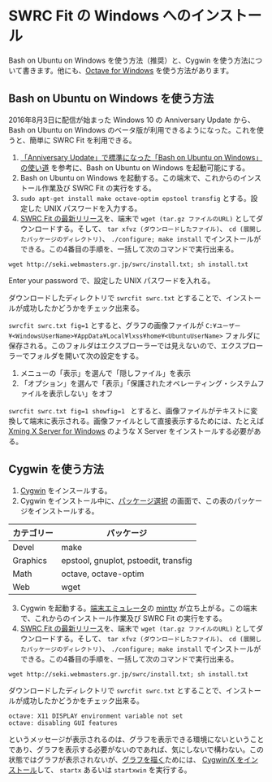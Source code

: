# SWRC Fit の Windows へのインストール

Bash on Ubuntu on Windows を使う方法（推奨）と、Cygwin を使う方法について書きます。他にも、[Octave for Windows](http://wiki.octave.org/Octave_for_Microsoft_Windows#Octave-4.0.3) を使う方法があります。

## Bash on Ubuntu on Windows を使う方法

2016年8月3日に配信が始まった Windows 10 の Anniversary Update から、Bash on Ubuntu on Windows のベータ版が利用できるようになった。これを使うと、簡単に SWRC Fit を利用できる。

1. [「Anniversary Update」で標準になった「Bash on Ubuntu on Windows」の使い道](http://itpro.nikkeibp.co.jp/atcl/watcher/14/334361/080400637/?rt=nocnt)
を参考に、Bash on Ubuntu on Windows を起動可能にする。
2. Bash on Ubuntu on Windows を起動する。この端末で、これからのインストール作業及び SWRC Fit の実行をする。
3. `sudo apt-get install make octave-optim epstool transfig` とする。設定した UNIX パスワードを入力する。
4. [SWRC Fit の最新リリース](https://github.com/sekika/swrcfit/releases)を、端末で `wget (tar.gz ファイルのURL)` としてダウンロードする。そして、 `tar xfvz (ダウンロードしたファイル)`、 `cd (展開したパッケージのディレクトリ)`、 `./configure; make install` でインストールができる。この4番目の手順を、一括して次のコマンドで実行出来る。
```
wget http://seki.webmasters.gr.jp/swrc/install.txt; sh install.txt
```
Enter your password で、設定した UNIX パスワードを入れる。

ダウンロードしたディレクトリで `swrcfit swrc.txt` とすることで、インストールが成功したかどうかをチェック出来る。

`swrcfit swrc.txt fig=1` とすると、グラフの画像ファイルが `C:¥ユーザー¥<WindowsUserName>¥AppData¥Local¥lxss¥home¥<UbuntuUserName>` フォルダに保存される。このフォルダはエクスプローラーでは見えないので、エクスプローラーでフォルダを開いて次の設定をする。

1. メニューの「表示」を選んで「隠しファイル」を表示
2. 「オプション」を選んで「表示」「保護されたオペレーティング・システムファイルを表示しない」をオフ

`swrcfit swrc.txt fig=1 showfig=1 ` とすると、画像ファイルがテキストに変換して端末に表示される。画像ファイルとして直接表示するためには、たとえば [Xming X Server for Windows](http://www.straightrunning.com/XmingNotes/) のような X Server をインストールする必要がある。

## Cygwin を使う方法

1. [Cygwin](https://www.cygwin.com/) をインスールする。
2. Cygwin をインストール中に、[パッケージ選択](http://so-zou.jp/software/tech/tool/compatibility-layer/cygwin/introduction/install.htm#package-selection) の画面で、この表のパッケージをインストールする。

  |カテゴリー|パッケージ|
  |--------|-------|
  |Devel   |make   |
  |Graphics|epstool, gnuplot, pstoedit, transfig|
  |Math    |octave, octave-optim|
  |Web     |wget   |
3. Cygwin を起動する。[端末エミュレータ](http://ja.wikipedia.org/wiki/%E7%AB%AF%E6%9C%AB%E3%82%A8%E3%83%9F%E3%83%A5%E3%83%AC%E3%83%BC%E3%82%BF)の [mintty](https://code.google.com/p/mintty/) が立ち上がる。この端末で、これからのインストール作業及び SWRC Fit の実行をする。
4. [SWRC Fit の最新リリース](https://github.com/sekika/swrcfit/releases)を、端末で `wget (tar.gz ファイルのURL)` としてダウンロードする。そして、 `tar xfvz (ダウンロードしたファイル)`、 `cd (展開したパッケージのディレクトリ)`、 `./configure; make install` でインストールができる。この4番目の手順を、一括して次のコマンドで実行出来る。
```
wget http://seki.webmasters.gr.jp/swrc/install.txt; sh install.txt
```

ダウンロードしたディレクトリで `swrcfit swrc.txt` とすることで、インストールが成功したかどうかをチェック出来る。

```
octave: X11 DISPLAY environment variable not set
octave: disabling GUI features
```

というメッセージが表示されるのは、グラフを表示できる環境にないということであり、グラフを表示する必要がないのであれば、気にしないで構わない。この状態ではグラフが表示されないが、[グラフを描く](graph.md)ためには、
[Cygwin/X をインストール](http://x.cygwin.com/docs/ug/setup.html)して、 `startx` あるいは `startxwin` を実行する。
